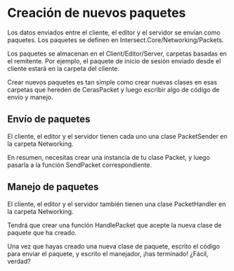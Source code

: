 # Creación de nuevos paquetes

Los datos enviados entre el cliente, el editor y el servidor se envían como paquetes. Los paquetes se definen en Intersect.Core/Networking/Packets.

Los paquetes se almacenan en el Client/Editor/Server, carpetas basadas en el remitente. Por ejemplo, el paquete de inicio de sesión enviado desde el cliente estará en la carpeta del cliente.

Crear nuevos paquetes es tan simple como crear nuevas clases en esas carpetas que hereden de CerasPacket y luego escribir algo de código de envío y manejo.


## Envío de paquetes

El cliente, el editor y el servidor tienen cada uno una clase PacketSender en la carpeta Networking. 

En resumen, necesitas crear una instancia de tu clase Packet, y luego pasarla a la función SendPacket correspondiente.


## Manejo de paquetes

El cliente, el editor y el servidor también tienen una clase PacketHandler en la carpeta Networking.

Tendrá que crear una función HandlePacket que acepte la nueva clase de paquete que ha creado.



Una vez que hayas creado una nueva clase de paquete, escrito el código para enviar el paquete, y escrito el manejador, ¡has terminado! ¿Fácil, verdad?

